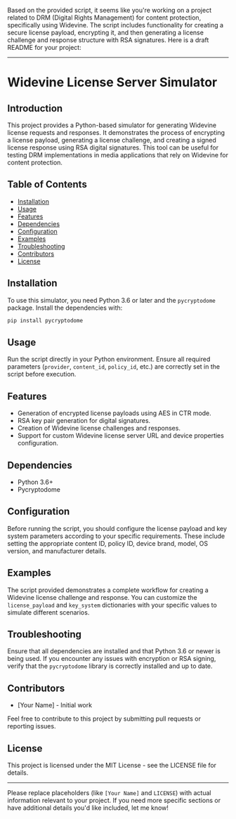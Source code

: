 Based on the provided script, it seems like you're working on a project related to DRM (Digital Rights Management) for content protection, specifically using Widevine. The script includes functionality for creating a secure license payload, encrypting it, and then generating a license challenge and response structure with RSA signatures. Here is a draft README for your project:

---

# Widevine License Server Simulator

## Introduction

This project provides a Python-based simulator for generating Widevine license requests and responses. It demonstrates the process of encrypting a license payload, generating a license challenge, and creating a signed license response using RSA digital signatures. This tool can be useful for testing DRM implementations in media applications that rely on Widevine for content protection.

## Table of Contents

- [Installation](#installation)
- [Usage](#usage)
- [Features](#features)
- [Dependencies](#dependencies)
- [Configuration](#configuration)
- [Examples](#examples)
- [Troubleshooting](#troubleshooting)
- [Contributors](#contributors)
- [License](#license)

## Installation

To use this simulator, you need Python 3.6 or later and the `pycryptodome` package. Install the dependencies with:

```bash
pip install pycryptodome
```

## Usage

Run the script directly in your Python environment. Ensure all required parameters (`provider`, `content_id`, `policy_id`, etc.) are correctly set in the script before execution.

## Features

- Generation of encrypted license payloads using AES in CTR mode.
- RSA key pair generation for digital signatures.
- Creation of Widevine license challenges and responses.
- Support for custom Widevine license server URL and device properties configuration.

## Dependencies

- Python 3.6+
- Pycryptodome

## Configuration

Before running the script, you should configure the license payload and key system parameters according to your specific requirements. These include setting the appropriate content ID, policy ID, device brand, model, OS version, and manufacturer details.

## Examples

The script provided demonstrates a complete workflow for creating a Widevine license challenge and response. You can customize the `license_payload` and `key_system` dictionaries with your specific values to simulate different scenarios.

## Troubleshooting

Ensure that all dependencies are installed and that Python 3.6 or newer is being used. If you encounter any issues with encryption or RSA signing, verify that the `pycryptodome` library is correctly installed and up to date.

## Contributors

- [Your Name] - Initial work

Feel free to contribute to this project by submitting pull requests or reporting issues.

## License

This project is licensed under the MIT License - see the LICENSE file for details.

---

Please replace placeholders (like `[Your Name]` and `LICENSE`) with actual information relevant to your project. If you need more specific sections or have additional details you'd like included, let me know!
